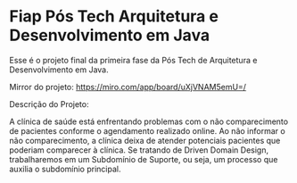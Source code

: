 # Fiap Pós Tech  Arquitetura e Desenvolvimento em Java

Esse é o projeto final da primeira fase da Pós Tech de Arquitetura e Desenvolvimento em Java. 


Mirror do projeto: https://miro.com/app/board/uXjVNAM5emU=/

Descrição do Projeto:

A clínica de saúde está enfrentando problemas com o não comparecimento de pacientes conforme o agendamento realizado online. Ao não informar o não comparecimento, a clínica deixa de atender potenciais pacientes que poderiam comparecer à clínica.
Se tratando de Driven Domain Design, trabalharemos em um Subdomínio de Suporte, ou seja, um processo que auxilia o subdomínio principal.

